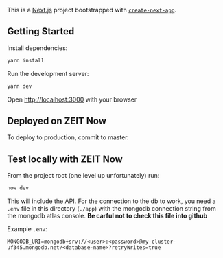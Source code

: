 This is a [Next.js](https://nextjs.org/) project bootstrapped with [`create-next-app`](https://github.com/zeit/next.js/tree/canary/packages/create-next-app).

## Getting Started

Install dependencies:

```bash
yarn install
```

Run the development server:

```bash
yarn dev
```

Open [http://localhost:3000](http://localhost:3000) with your browser

## Deployed on ZEIT Now

To deploy to production, commit to master.

## Test locally with ZEIT Now

From the project root (one level up unfortunately) run:

```bash
now dev
```

This will include the API. For the connection to the db to work, you need a `.env` file in this directory (`./app`) with the mongodb connection string from the mongodb atlas console. **Be carful not to check this file into github**

Example `.env`:

```
MONGODB_URI=mongodb+srv://<user>:<password>@my-cluster-uf345.mongodb.net/<database-name>?retryWrites=true
```
